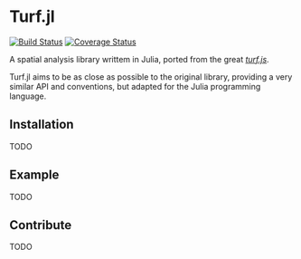 # Turf.jl

[![Build Status](https://travis-ci.org/philoez98/Turf.jl.svg?branch=master)](https://travis-ci.org/philoez98/Turf.jl)
[![Coverage Status](https://coveralls.io/repos/github/philoez98/Turf.jl/badge.svg?branch=master)](https://coveralls.io/github/philoez98/Turf.jl?branch=master)

A spatial analysis library writtem in Julia, ported from the great [*turf.js*](https://github.com/Turfjs/turf).

Turf.jl aims to be as close as possible to the original library, providing a very similar API and conventions, but adapted for the Julia programming language.

## Installation

TODO


## Example

 TODO

## Contribute
  TODO
